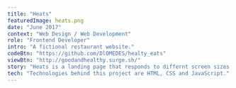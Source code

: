 ```yaml
---
title: "Heats"
featuredImage: heats.png
date: "June 2017"
context: "Web Design / Web Development"
role: "Frontend Developer"
intro: "A fictional restaurant website."
codeBtn: "https://github.com/DlOMEDES/healty_eats"
viewBtn: "http://goodandhealthy.surge.sh/"
story: "Heats is a landing page that responds to differnt screen sizes. Making sure that it renders clean information on most devices."
tech: "Technologies behind this project are HTML, CSS and JavaScript."
---
```

